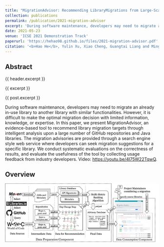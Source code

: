 ```yaml
---
title: "MigrationAdvisor: Recommending LibraryMigrations from Large-Scale Open-Source Data"
collection: publications
permalink: /publication/2021-migration-advisor
excerpt: 'During software maintenance, developers may need to migrate an already in-use library to another library with similar functionalities. However, it is difficult to make the optimal migration decision with limited information, knowledge, or expertise. In this paper, we present MigrationAdvisor, an evidence-based tool to recommend library migration targets through intelligent analysis upon a large number of GitHub repositories and Java libraries. The migration advisories are provided through a search engine style web service where developers can seek migration suggestions for a specific library. We conduct systematic evaluations on the correctness of results, and evaluate the usefulness of the tool by collecting usage feedback from industry developers. Video: https://youtu.be/4I75W22TqwQ.'
date: 2021-05-23
venue: 'ICSE 2021 Demonstration Track'
paperurl: 'https://hehao98.github.io/files/2021-migration-advisor.pdf'
citation: '<b>Hao He</b>, Yulin Xu, Xiao Cheng, Guangtai Liang and Minghui Zhou. MigrationAdvisor: Recommending LibraryMigrations from Large-Scale Open-Source Data. Accepted by ICSE 2021 Demonstration Track. <a href="https://hehao98.github.io/files/2021-migration-advisor.pdf" target="_blank">PDF</a>.'
---
```


## Abstract

{{ header.excerpt }}

{{ excerpt }}

{{ post.excerpt }}

During software maintenance, developers may need to migrate an already in-use library to another library with similar functionalities. However, it is difficult to make the optimal migration decision with limited information, knowledge, or expertise. In this paper, we present MigrationAdvisor, an evidence-based tool to recommend library migration targets through intelligent analysis upon a large number of GitHub repositories and Java libraries. The migration advisories are provided through a search engine style web service where developers can seek migration suggestions for a specific library. We conduct systematic evaluations on the correctness of results, and evaluate the usefulness of the tool by collecting usage feedback from industry developers. Video: https://youtu.be/4I75W22TqwQ.

## Overview

![](https://github.com/hehao98/MigrationHelper/blob/master/paper/fig/ToolDemo.png?raw=true)

